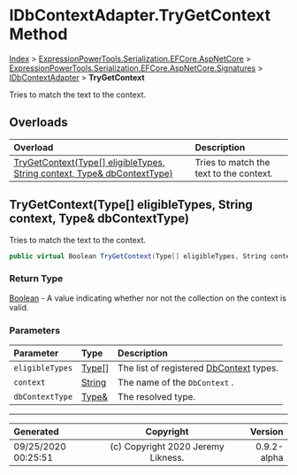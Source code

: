 ﻿# IDbContextAdapter.TryGetContext Method

[Index](../index.md) > [ExpressionPowerTools.Serialization.EFCore.AspNetCore](ExpressionPowerTools.Serialization.EFCore.AspNetCore.a.md) > [ExpressionPowerTools.Serialization.EFCore.AspNetCore.Signatures](ExpressionPowerTools.Serialization.EFCore.AspNetCore.Signatures.n.md) > [IDbContextAdapter](ExpressionPowerTools.Serialization.EFCore.AspNetCore.Signatures.IDbContextAdapter.i.md) > **TryGetContext**

Tries to match the text to the context.

## Overloads

| Overload | Description |
| :-- | :-- |
| [TryGetContext(Type[] eligibleTypes, String context, Type& dbContextType)](#trygetcontexttype[]-eligibletypes-string-context-type&-dbcontexttype) | Tries to match the text to the context. |
## TryGetContext(Type[] eligibleTypes, String context, Type& dbContextType)

Tries to match the text to the context.

```csharp
public virtual Boolean TryGetContext(Type[] eligibleTypes, String context, Type& dbContextType)
```

### Return Type

 [Boolean](https://docs.microsoft.com/dotnet/api/system.boolean)  - A value indicating whether nor not the collection on the context is valid.

### Parameters

| Parameter | Type | Description |
| :-- | :-- | :-- |
| `eligibleTypes` | [Type[]](https://docs.microsoft.com/dotnet/api/system.type) | The list of registered [DbContext](https://docs.microsoft.com/dotnet/api/microsoft.entityframeworkcore.dbcontext) types. |
| `context` | [String](https://docs.microsoft.com/dotnet/api/system.string) | The name of the `DbContext` . |
| `dbContextType` | [Type&](https://docs.microsoft.com/dotnet/api/system.type&) | The resolved type. |



---

| Generated | Copyright | Version |
| :-- | :-: | --: |
| 09/25/2020 00:25:51 | (c) Copyright 2020 Jeremy Likness. | 0.9.2-alpha |
